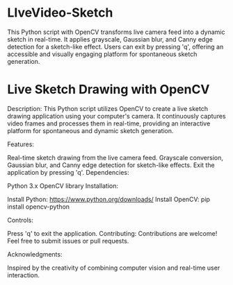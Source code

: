 # LIveVideo-Sketch
 This Python script with OpenCV transforms live camera feed into a dynamic sketch in real-time. It applies grayscale, Gaussian blur, and Canny edge detection for a sketch-like effect. Users can exit by pressing 'q', offering an accessible and visually engaging platform for spontaneous sketch generation.

# Live Sketch Drawing with OpenCV

Description:
This Python script utilizes OpenCV to create a live sketch drawing application using your computer's camera. It continuously captures video frames and processes them in real-time, providing an interactive platform for spontaneous and dynamic sketch generation.

Features:

Real-time sketch drawing from the live camera feed.
Grayscale conversion, Gaussian blur, and Canny edge detection for sketch-like effects.
Exit the application by pressing 'q'.
Dependencies:

Python 3.x
OpenCV library
Installation:

Install Python: https://www.python.org/downloads/
Install OpenCV: pip install opencv-python

Controls:

Press 'q' to exit the application.
Contributing:
Contributions are welcome! Feel free to submit issues or pull requests.

Acknowledgments:

Inspired by the creativity of combining computer vision and real-time user interaction.
